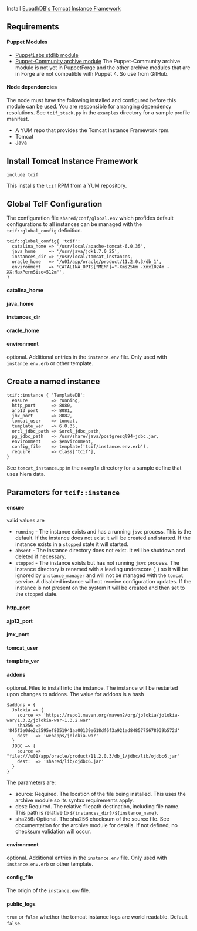 Install [EupathDB's Tomcat Instance Framework](https://github.com/EuPathDB/tomcat-instance-framework)

## Requirements

#### Puppet Modules

- [PuppetLabs stdlib module](https://forge.puppetlabs.com/puppetlabs/stdlib)
- [Puppet-Community archive module](https://github.com/puppet-community/puppet-archive) 
The Puppet-Community archive module is not yet in PuppetForge and the other archive
modules that are in Forge are not compatible with Puppet 4. So use from GitHub.

#### Node dependencies

The node must have the following installed and configured before this module can be used. You are responsible for arranging dependency resolutions. See `tcif_stack.pp` in the `examples` directory for a sample profile manifest.
 
- A YUM repo that provides the Tomcat Instance Framework rpm.
- Tomcat
- Java

## Install Tomcat Instance Framework

    include tcif

This installs the `tcif` RPM from a YUM repository.

## Global TcIF Configuration

The configuration file `shared/conf/global.env` which profides default configurations to all instances can be managed with the `tcif::global_config` definition.

    tcif::global_config{ 'tcif':
      catalina_home => '/usr/local/apache-tomcat-6.0.35',
      java_home     => '/usr/java/jdk1.7.0_25',
      instances_dir => '/usr/local/tomcat_instances,
      oracle_home   => '/u01/app/oracle/product/11.2.0.3/db_1',
      environment   => 'CATALINA_OPTS["MEM"]="-Xms256m -Xmx1024m -XX:MaxPermSize=512m"',
    }

#### catalina_home

#### java_home

#### instances_dir

#### oracle_home

#### environment
optional. Additional entries in the `instance.env` file. Only used with `instance.env.erb` or other template.

## Create a named instance

    tcif::instance { 'TemplateDB':
      ensure         => running,
      http_port      => 8080,
      ajp13_port     => 8081,
      jmx_port       => 8082,
      tomcat_user    => tomcat,
      template_ver   => 6.0.35,
      orcl_jdbc_path => $orcl_jdbc_path,
      pg_jdbc_path   => /usr/share/java/postgresql94-jdbc.jar,
      environment    => $environment,
      config_file    => template('tcif/instance.env.erb'),
      require        => Class['tcif'],
    }

See `tomcat_instance.pp` in the `example` directory for a sample define that uses hiera data.

## Parameters for `tcif::instance`

#### ensure

valid values are

  - `running` - The instance exists and has a running `jsvc` process. This is the default. If the instance does not exist it will be created and started. If the instance exists in a `stopped` state it will started.
  - `absent` - The instance directory does not exist. It will be shutdown and deleted if necessary.
  - `stopped` - The instance exists but has not running `jsvc` process. The instance directory is renamed with a leading underscore (`_`) so it will be ignored by `instance_manager` and will not be managed with the `tomcat` service. A disabled instance will not receive configuration updates. If the instance is not present on the system it will be created and then set to the `stopped` state.


#### http\_port     

#### ajp13\_port    

#### jmx\_port      

#### tomcat\_user   

#### template\_ver

#### addons
optional. Files to install into the instance. The instance will be restarted upon 
changes to addons. The value for addons is a hash

    $addons = {
      Jolokia => {
        source => 'https://repo1.maven.org/maven2/org/jolokia/jolokia-war/1.3.2/jolokia-war-1.3.2.war'
        sha256 => '845f3e0de2c2595ef8051941aa00139e618df6f3a921ad8485775678939b572d'
        dest   => 'webapps/jolokia.war'
      }
      JDBC => {
        source => "file:///u01/app/oracle/product/11.2.0.3/db_1/jdbc/lib/ojdbc6.jar"
        dest:  => 'shared/lib/ojdbc6.jar'
      }
    }

The parameters are:

  - source: Required. The location of the file being installed. This uses the archive module so its syntax requirements apply.
  - dest: Required. The relative filepath destination, including file name. This path is relative to `${instances_dir}/${instance_name}`.
  - sha256: Optional. The sha256 checksum of the source file. See documentation for the archive module for details. If not defined, no checksum validation will occur.

#### environment
optional. Additional entries in the `instance.env` file. Only used with `instance.env.erb` or other template.

#### config\_file
The origin of the `instance.env` file.

#### public\_logs
`true` or `false` whether the tomcat instance logs are world readable. Default `false`.
